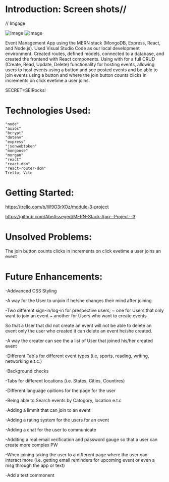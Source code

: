 # Introduction: Screen shots//
// Imgage

![Image ](/3DCapture1.JPG)
![Image ](/3DCapture2.JPG)

Event Management App using the MERN stack (MongoDB, Express, React, and Node.js). Used Visual Studio Code as our local development environment. Created routes, defined models, connected to a database, and created the frontend with React components. Using with for a full CRUD (Create, Read, Update, Delete) functionality for hosting events, allowing users to host events using a button and see posted events and be able to join events using a button and where the join button counts clicks in increments on click evetime a user joins. 

SECRET=SEIRocks!

# Technologies Used:
    "node"
    "axios"       
    "bcrypt"
    "dotenv" 
    "express" 
    "jsonwebtoken" 
    "mongoose"
    "morgan"
    "react" 
    "react-dom" 
    "react-router-dom"
    Trello, Vite

# Getting Started:

https://trello.com/b/W9O3rXOz/module-3-project

https://github.com/AbeAsseged/MERN-Stack-App--Project--3


# Unsolved Problems:

The join button counts clicks in increments on click evetime a user joins an event

# Future Enhancements:

-Addvanced CSS Styling 

-A way for the User to unjoin if he/she changes their mind after joining 

-Two different sign-in/log-in for prespective      users; 
    ~ one for Users that only want to join an event
    ~ another for Users who want to create events 
 
 So that a User that did not create an event will not be able to delete an event only the user who created it can delete an event he/she created. 

 -A way the creater can see the a list of User that joined his/her created event

 -Different Tab's for different event types (i.e. sports, reading, writing, networking e.t.c.)

 -Background checks 

 -Tabs for different locations (i.e. States, Cities, Countires)

 -Different language opitions for the page for the user 

 -Being able to Search events by Catogory, location e.t.c 

 -Adding a limmit that can join to an event

 -Adding a rating system for the users for an event

 -Adding a chat for the user to communicate

 -Additing a real email verification and password gauge so that a user can create more complex PW

 -When joining taking the user to a different page where the user can interact more (i.e. getting email reminders for upcoming event or even a msg through the app or text)

 -Add a test commonent 

